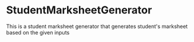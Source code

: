 # StudentMarksheetGenerator
This is a student marksheet generator that generates student's marksheet based on the given inputs
